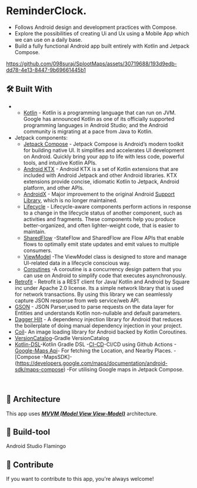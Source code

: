 # ReminderClock.
- Follows Android design and development  practices with Compose.
- Explore the possibilities of creating Ui and Ux using a Mobile App which we can use on a daily base.
- Build a fully functional Android app built entirely with Kotlin and Jetpack Compose.


 https://github.com/098suraj/SplootMaps/assets/30719688/193d9edb-dd78-4e13-8447-9b69661445b1
  
## 🛠 Built With

- - [Kotlin](https://developer.android.com/kotlin) - Kotlin is a programming language that can run on JVM. Google has announced Kotlin as one of its officially supported programming languages in Android Studio; and the Android community is migrating at a pace from Java to Kotlin.
- Jetpack components:
    - [Jetpack Compose](https://developer.android.com/jetpack/compose) - Jetpack Compose is Android’s modern toolkit for building native UI. It simplifies and accelerates UI development on Android. Quickly bring your app to life with less code, powerful tools, and intuitive Kotlin APIs.
    - [Android KTX](https://developer.android.com/kotlin/ktx.html) - Android KTX is a set of Kotlin extensions that are included with Android Jetpack and other Android libraries. KTX extensions provide concise, idiomatic Kotlin to Jetpack, Android platform, and other APIs.
    - [AndroidX](https://developer.android.com/jetpack/androidx) - Major improvement to the original Android [Support Library](https://developer.android.com/topic/libraries/support-library/index), which is no longer maintained.
    - [Lifecycle](https://developer.android.com/topic/libraries/architecture/lifecycle) - Lifecycle-aware components perform actions in response to a change in the lifecycle status of another component, such as activities and fragments. These components help you produce better-organized, and often lighter-weight code, that is easier to maintain.
    - [SharedFlow](https://kotlinlang.org/api/kotlinx.coroutines/kotlinx-coroutines-core/kotlinx.coroutines.flow/-shared-flow/) -StateFlow and SharedFlow are Flow APIs that enable flows to optimally emit state updates and emit values to multiple consumers.
    - [ViewModel](https://developer.android.com/topic/libraries/architecture/viewmodel) -The ViewModel class is designed to store and manage UI-related data in a lifecycle conscious way.
    - [Coroutines](https://kotlinlang.org/docs/coroutines-overview.html) -A coroutine is a concurrency design pattern that you can use on Android to simplify code that executes asynchronously.
- [Retrofit](https://square.github.io/retrofit) -  Retrofit is a REST client for Java/ Kotlin and Android by Square inc under Apache 2.0 license. Its a simple network library that is used for network transactions. By using this library we can seamlessly capture JSON response from web service/web API.
- [GSON](https://github.com/square/gson) - JSON Parser,used to parse requests on the data layer for Entities and understands Kotlin non-nullable and default parameters.
- [Dagger Hilt](https://developer.android.com/training/dependency-injection/hilt-android) - A dependency injection library for Android that reduces the boilerplate of doing manual dependency injection in your project.
- [Coil](https://coil-kt.github.io/coil/compose/)- An image loading library for Android backed by Kotlin Coroutines.
- [VersionCatalog](https://docs.gradle.org/current/userguide/platforms.html)-Gradle VersionCatalog
- [Kotlin-DSL](https://docs.gradle.org/current/userguide/kotlin_dsl.html)-Kotlin Gradle DSL
-[CI-CD](https://github.com/features/actions)-CI/CD using Github Actions
-[Google-Maps Api](https://developers.google.com/maps)- For fetching the Location, and Nearby Places.
-[Compose -MapsSDK]-(https://developers.google.com/maps/documentation/android-sdk/maps-compose) -For utilising Google maps in Jetpack Compose.
<br />

## 🗼 Architecture
This app uses [***MVVM (Model View
View-Model)***](https://developer.android.com/jetpack/docs/guide#recommended-app-arch) architecture.

## 🧰 Build-tool
Android Studio Flamingo

## 🤝 Contribute
If you want to contribute to this app, you're always welcome!
